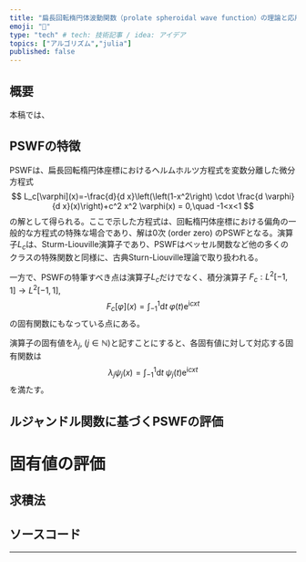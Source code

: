 ```yaml
---
title: "扁長回転楕円体波動関数（prolate spheroidal wave function）の理論と応用"
emoji: "🍡"
type: "tech" # tech: 技術記事 / idea: アイデア
topics: ["アルゴリズム","julia"]
published: false
---
```


## 概要

本稿では、


## PSWFの特徴

PSWFは、扁長回転楕円体座標におけるヘルムホルツ方程式を変数分離した微分方程式
$$
L_c[\varphi](x)=-\frac{d}{d x}\left(\left(1-x^2\right) \cdot \frac{d \varphi}{d x}(x)\right)+c^2 x^2 \varphi(x) = 0,\quad -1<x<1
$$
の解として得られる。ここで示した方程式は、回転楕円体座標における偏角の一般的な方程式の特殊な場合であり、解は0次 (order zero) のPSWFとなる。演算子$L_c$は、Sturm-Liouville演算子であり、PSWFはベッセル関数など他の多くのクラスの特殊関数と同様に、古典Sturn-Liouville理論で取り扱われる。

一方で、PSWFの特筆すべき点は演算子$L_c$だけでなく、積分演算子
$F_c: L^2[-1,1] \rightarrow L^2[-1,1]$, 
$$
F_c[\varphi](x)=\int_{-1}^1 \mathrm{d} t\; \varphi(t) \mathrm{e}^{\mathrm{i} c x t} 
$$
の固有関数にもなっている点にある。

演算子の固有値を$\lambda_j,\;(j\in\mathbb{N})$と記すことにすると、各固有値に対して対応する固有関数は
$$
\lambda_j\psi_j(x)=\int_{-1}^1 \mathrm{d} t\;\psi_j(t) \mathrm{e}^{\mathrm{i} c x t} 
$$
を満たす。

## ルジャンドル関数に基づくPSWFの評価

# 固有値の評価

## 求積法


## ソースコード



---

[^1]: B. Moore, IEEE Trans. Autom. Control 26, 17–32 (1981).
[^2]: H. Ikeno, Comput. Phys. Commun. 230, 135–144 (2018).
[^3]: T. Haut and G. Beylkin, SIAM J. Matrix Anal. Appl. 33, 1101–1125 (2012). 



